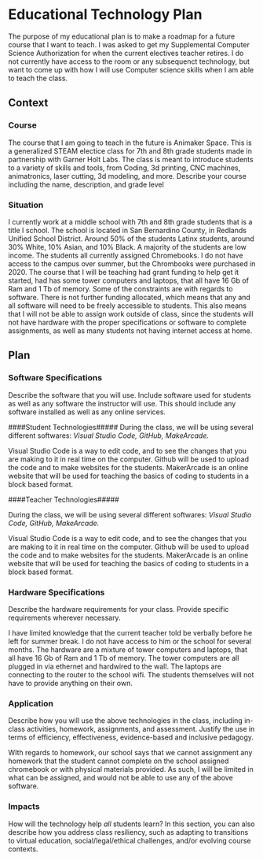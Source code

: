# Educational Technology Plan

The purpose of my educational plan is to make a roadmap for a future course that I want to teach. I was asked to get my Supplemental Computer Science Authorization for when the current electives teacher retires. I do not currently have access to the room or any subsequenct technology, but want to come up with how I will use Computer science skills when I am able to teach the class.  

## Context

### Course

The course that I am going to teach in the future is Animaker Space. This is a generalized STEAM electice class for 7th and 8th grade students made in partnership with Garner Holt Labs. The class is meant to introduce students to a variety of skills and tools, from Coding, 3d printing, CNC machines, animatronics, laser cutting, 3d modeling, and more. 
Describe your course including the name, description, and grade level

### Situation

I currently work at a middle school with 7th and 8th grade students that is a title I school. The school is located in San Bernardino County, in Redlands Unified School District. Around 50% of the students Latinx students, around 30% White, 10% Asian, and 10% Black. A majority of the students are low income. The students all currently assigned Chromebooks. I do not have access to the campus over summer, but the Chrombooks were purchased in 2020. The course that I will be teaching had grant funding to help get it started, had has some tower computers and laptops, that all have 16 Gb of Ram and 1 Tb of memory. Some of the constraints are with regards to software. There is not further funding allocated, which means that any and all software will need to be freely accessible to students. This also means that I will not be able to assign work outside of class, since the students will not have hardware with the proper specifications or software to complete assignments, as well as many students not having internet access at home. 

## Plan

### Software Specifications

Describe the software that you will use. Include software used for students as
well as any software the instructor will use. This should include any software
installed as well as any online services.

####Student Technologies#####
During the class, we will be using several different softwares: *Visual Studio Code, GitHub, MakeArcade.*

Visual Studio Code is a way to edit code, and to see the changes that you are making to it in real time on the computer. 
Github will be used to upload the code and to make websites for the students.
MakerArcade is an online website that will be used for teaching the basics of coding to students in a block based format. 

####Teacher Technologies#####

During the class, we will be using several different softwares: *Visual Studio Code, GitHub, MakeArcade.*

Visual Studio Code is a way to edit code, and to see the changes that you are making to it in real time on the computer. 
Github will be used to upload the code and to make websites for the students.
MakerArcade is an online website that will be used for teaching the basics of coding to students in a block based format. 

### Hardware Specifications

Describe the hardware requirements for your class. Provide specific requirements
wherever necessary.

I have limited knowledge that the current teacher told be verbally before he left for summer break. I do not have access to him or the school for several months. The hardware are a mixture of  tower computers and laptops, that all have 16 Gb of Ram and 1 Tb of memory. The tower computers are all plugged in via ethernet and hardwired to the wall. The laptops are connecting to the router to the school wifi. The students themselves will not have to provide anything on their own. 

### Application

Describe how you will use the above technologies in the class, including
in-class activities, homework, assignments, and assessment. Justify the use
in terms of efficiency, effectiveness, evidence-based and inclusive pedagogy.

WIth regards to homework, our school says that we cannot assignment any homework that the student cannot complete on the school assigned chromebook or with physical materials provided. As such, I will be limited in what can be assigned, and would not be able to use any of the above software. 

### Impacts

How will the technology help *all* students learn? In this section, you can also
describe how you address class resiliency, such as adapting to
transitions to virtual education, social/legal/ethical challenges,  and/or
evolving course contexts.
